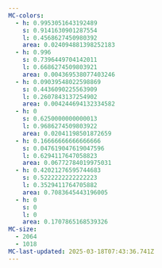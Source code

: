 ```yaml
---
MC-colors:
  - h: 0.9953051643192489
    s: 0.9141630901287554
    l: 0.4568627450980392
    area: 0.024094881398252183
  - h: 0.996
    s: 0.7396449704142011
    l: 0.6686274509803921
    area: 0.004369538077403246
  - h: 0.09039548022598869
    s: 0.4436090225563909
    l: 0.2607843137254902
    area: 0.004244694132334582
  - h: 0
    s: 0.6250000000000013
    l: 0.9686274509803922
    area: 0.02041198501872659
  - h: 0.16666666666666666
    s: 0.047619047619047596
    l: 0.6294117647058823
    area: 0.06772784019975031
  - h: 0.42021276595744683
    s: 0.5222222222222223
    l: 0.3529411764705882
    area: 0.7083645443196005
  - h: 0
    s: 0
    l: 0
    area: 0.1707865168539326
MC-size:
  - 2064
  - 1018
MC-last-updated: 2025-03-18T07:43:36.741Z
---
```


